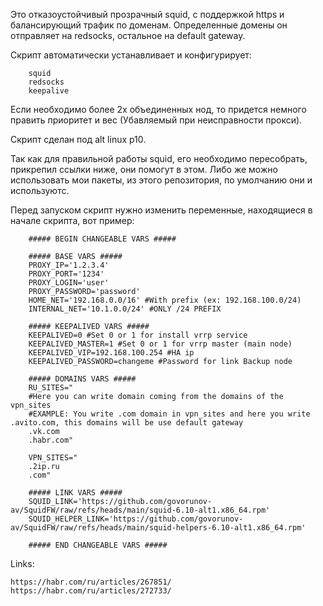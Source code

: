 
Это отказоустойчивый прозрачный squid, с поддержкой https и балансирующий трафик по доменам. Определенные домены он отправляет на redsocks, остальное на default gateway.

Скрипт автоматически устанавливает и конфигурирует:

        squid
        redsocks
        keepalive

Если необходимо более 2х объединенных нод, то придется немного править приоритет и вес (Убавляемый при неисправности прокси).

Скрипт сделан под alt linux p10. 

Так как для правильной работы squid, его необходимо пересобрать, прикрепил ссылки ниже, они помогут в этом. Либо же можно использовать мои пакеты, из этого репозитория, по умолчанию они и используютс.

Перед запуском скрипт нужно изменить переменные, находящиеся в начале скрипта, вот пример:

        ##### BEGIN CHANGEABLE VARS #####
        
        ##### BASE VARS #####
        PROXY_IP='1.2.3.4'
        PROXY_PORT='1234'
        PROXY_LOGIN='user'
        PROXY_PASSWORD='password'
        HOME_NET='192.168.0.0/16' #With prefix (ex: 192.168.100.0/24)
        INTERNAL_NET='10.1.0.0/24' #ONLY /24 PREFIX
        
        ##### KEEPALIVED VARS #####
        KEEPALIVED=0 #Set 0 or 1 for install vrrp service
        KEEPALIVED_MASTER=1 #Set 0 or 1 for vrrp master (main node)
        KEEPALIVED_VIP=192.168.100.254 #HA ip
        KEEPALIVED_PASSWORD=changeme #Password for link Backup node
        
        ##### DOMAINS VARS #####
        RU_SITES="
        #Here you can write domain coming from the domains of the vpn_sites
        #EXAMPLE: You write .com domain in vpn_sites and here you write .avito.com, this domains will be use default gateway
        .vk.com
        .habr.com" 
        
        VPN_SITES="
        .2ip.ru
        .com"
        
        ##### LINK VARS #####
        SQUID_LINK='https://github.com/govorunov-av/SquidFW/raw/refs/heads/main/squid-6.10-alt1.x86_64.rpm'
        SQUID_HELPER_LINK='https://github.com/govorunov-av/SquidFW/raw/refs/heads/main/squid-helpers-6.10-alt1.x86_64.rpm'

        ##### END CHANGEABLE VARS #####

Links:

    https://habr.com/ru/articles/267851/
    https://habr.com/ru/articles/272733/
